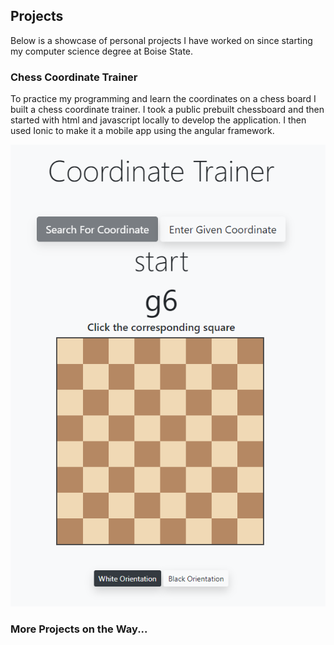 ## Projects

Below is a showcase of personal projects I have worked on since starting my computer science degree at Boise State.

### Chess Coordinate Trainer

To practice my programming and learn the coordinates on a chess board I built a chess coordinate trainer. I took a public prebuilt chessboard and then started with html and javascript locally to develop the application. I then used Ionic to make it a mobile app using the angular framework.

![ChessApp](/chessapp.png)

### More Projects on the Way...

